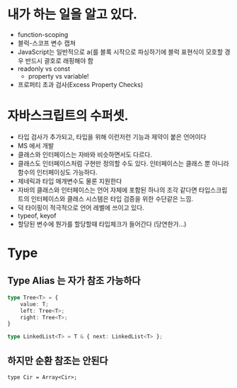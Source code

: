 # 내가 하는 일을 알고 있다.
- function-scoping
- 블럭-스코프 변수 캡쳐
- JavaScript는 일반적으로 a{를 블록 시작으로 파싱하기에 블럭 표현식이 모호할 경우 반드시 괄호로 래핑해야 함
- readonly vs const
    - property vs variable!
- 프로퍼티 초과 검사(Excess Property Checks)

# 자바스크립트의 수퍼셋.
 - 타입 검사가 추가되고, 타입을 위해 이런저런 기능과 제약이 붙은 언어이다
 - MS 에서 개발
 - 클래스와 인터페이스는 자바와 비슷하면서도 다르다.
 - 클래스도 인터페이스처럼 구현만 정의할 수도 있다. 인터페이스는 클래스 뿐 아니라 함수의 인터페이싱도 가능하다.
 - 제네릭과 타입 매개변수도 물론 지원한다
 - 자바의 클래스와 인터페이스는 언어 자체에 포함된 하나의 조각 같다면 타입스크립트의 인터페이스와 클래스 시스템은 타입 검증을 위한 수단같은 느낌.
 - 덕 타이핑이 적극적으로 언어 레벨에 쓰이고 있다.
 - typeof, keyof
 - 할당된 변수에 뭔가를 할당할때 타입체크가 들어간다 (당연한가...)
 
# Type 
## Type Alias 는 자가 참조 가능하다
```typescript
type Tree<T> = {
    value: T;
    left: Tree<T>;
    right: Tree<T>;
}

type LinkedList<T> = T & { next: LinkedList<T> };
```

## 하지만 순환 참조는 안된다
```
type Cir = Array<Cir>;
```
